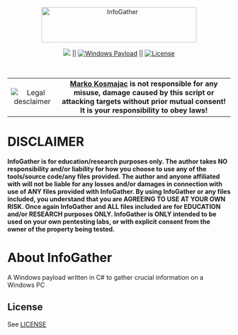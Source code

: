 <p align="center"><img src="https://github.com/MarkoKosmajac/InfoGather-Windows-Payload/blob/main/images/infogather.gif" alt="InfoGather" width="350" height="80" style="border-radius: 2px;"></p>

<p align="center">
<a href="#"><img src="https://img.shields.io/badge/C%20Sharp-purple?label=Made%20With&style=flat-square%22%20alt=%22C#%20Language"></a> ||
<a href="#"><img src="https://img.shields.io/badge/Payload-yellow?label=WINDOWS&style=flat-square" alt="Windows Payload"></a> ||
<a href="#"><img src="https://img.shields.io/badge/License-MIT-brightgreen?&style=flat-square" alt="License"></a>
</p>
<br>

<table border="0" cellpadding="2" cellspacing="2" width="100%">
  <tr>
    <td align="center"><img title="Legal desclaimer" src="https://imgur.com/7OzJEBI.png"></td>
     <td align="center"> <b><a href="https://github.com/MarkoKosmajac/">Marko Kosmajac</a> is not responsible for any misuse, damage caused by this script or attacking targets without prior mutual consent! It is your responsibility to obey laws!</b>
    </td>
  </tr>
</table>

# DISCLAIMER
**InfoGather is for education/research purposes only. The author takes NO responsibility and/or liability for how you choose to use any of the tools/source code/any files provided.
 The author and anyone affiliated with will not be liable for any losses and/or damages in connection with use of ANY files provided with InfoGather.
 By using InfoGather or any files included, you understand that you are AGREEING TO USE AT YOUR OWN RISK. Once again InfoGather and ALL files included are for EDUCATION and/or RESEARCH purposes ONLY.
 InfoGather is ONLY intended to be used on your own pentesting labs, or with explicit consent from the owner of the property being tested.** 


# About InfoGather
A Windows payload written in C# to gather crucial information on a Windows PC


## License

See [LICENSE](/LICENSE)

